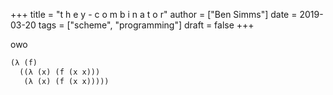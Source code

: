 +++
title = "t h e   y - c o m b i n a t o r"
author = ["Ben Simms"]
date = 2019-03-20
tags = ["scheme", "programming"]
draft = false
+++

owo

```scheme
(λ (f)
  ((λ (x) (f (x x)))
   (λ (x) (f (x x)))))
```
